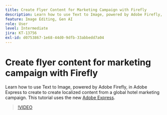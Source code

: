 ```yaml
---
title: Create Flyer Content for Marketing Campaign with Firefly
description: Learn how to use Text to Image, powered by Adobe Firefly, in Adobe Express localized content from a global hotel marketing campaign
feature: Image Editing, Gen AI
role: User
level: Intermediate
jira: KT-13756
exl-id: d0753867-1e68-44d0-9dfb-33abbedd7a04
---
```

# Create flyer content for marketing campaign with Firefly

Learn how to use Text to Image, powered by Adobe Firefly, in Adobe Express to create to create  localized content from a global hotel marketing campaign. This tutorial uses the new [Adobe Express](https://www.adobe.com/express/).

>[!VIDEO](https://video.tv.adobe.com/v/3422426?quality=12&learn=on&hidetitle=true)
